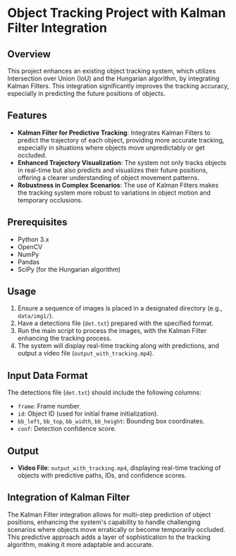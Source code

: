 # Object Tracking Project with Kalman Filter Integration

## Overview
This project enhances an existing object tracking system, which utilizes Intersection over Union (IoU) and the Hungarian algorithm, by integrating Kalman Filters. This integration significantly improves the tracking accuracy, especially in predicting the future positions of objects.

## Features
- **Kalman Filter for Predictive Tracking**: Integrates Kalman Filters to predict the trajectory of each object, providing more accurate tracking, especially in situations where objects move unpredictably or get occluded.
- **Enhanced Trajectory Visualization**: The system not only tracks objects in real-time but also predicts and visualizes their future positions, offering a clearer understanding of object movement patterns.
- **Robustness in Complex Scenarios**: The use of Kalman Filters makes the tracking system more robust to variations in object motion and temporary occlusions.

## Prerequisites
- Python 3.x
- OpenCV
- NumPy
- Pandas
- SciPy (for the Hungarian algorithm)

## Usage
1. Ensure a sequence of images is placed in a designated directory (e.g., `data/img1/`).
2. Have a detections file (`det.txt`) prepared with the specified format.
3. Run the main script to process the images, with the Kalman Filter enhancing the tracking process.
4. The system will display real-time tracking along with predictions, and output a video file (`output_with_tracking.mp4`).

## Input Data Format
The detections file (`det.txt`) should include the following columns:
- `frame`: Frame number.
- `id`: Object ID (used for initial frame initialization).
- `bb_left`, `bb_top`, `bb_width`, `bb_height`: Bounding box coordinates.
- `conf`: Detection confidence score.

## Output
- **Video File**: `output_with_tracking.mp4`, displaying real-time tracking of objects with predictive paths, IDs, and confidence scores.

## Integration of Kalman Filter
The Kalman Filter integration allows for multi-step prediction of object positions, enhancing the system's capability to handle challenging scenarios where objects move erratically or become temporarily occluded. This predictive approach adds a layer of sophistication to the tracking algorithm, making it more adaptable and accurate.
